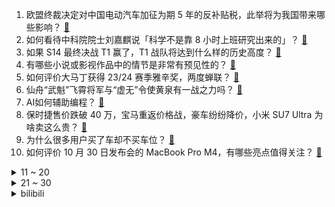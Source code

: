 1. 欧盟终裁决定对中国电动汽车加征为期 5 年的反补贴税，此举将为我国带来哪些影响？ [:link:](https://www.zhihu.com/question/2553925944)
2. 如何看待中科院院士刘嘉麒说「科学不是靠 8 小时上班研究出来的」？ [:link:](https://www.zhihu.com/question/2281066992)
3. 如果 S14 最终决战 T1 赢了，T1 战队将达到什么样的历史高度？ [:link:](https://www.zhihu.com/question/2283462949)
4. 有哪些小说或影视作品中的情节是非常有预见性的？ [:link:](https://www.zhihu.com/question/2336576033)
5. 如何评价大马丁获得 23/24 赛季雅辛奖，两度蝉联？ [:link:](https://www.zhihu.com/question/2417283061)
6. 仙舟“武魁”飞霄将军与“虚无”令使黄泉有一战之力吗？ [:link:](https://www.zhihu.com/question/666847533)
7. AI如何辅助编程？ [:link:](https://www.zhihu.com/question/646628593)
8. 保时捷售价跌破 40 万，宝马重返价格战，豪车纷纷降价，小米 SU7 Ultra 为啥卖这么贵？ [:link:](https://www.zhihu.com/question/2505226029)
9. 为什么很多用户买了车却不买车位？ [:link:](https://www.zhihu.com/question/581546787)
10. 如何评价 10 月 30 日发布会的 MacBook Pro M4，有哪些亮点值得关注？ [:link:](https://www.zhihu.com/question/2620233754)
<details>
<summary>11 ~ 20</summary>

11. 天猫双 11 今晚 8 点现货加码更好买，听说可以同时享受多重优惠福利，大家都有哪些好物想要购买？ [:link:](https://www.zhihu.com/question/2508329708)
12. 短线交易的本质是什么？ [:link:](https://www.zhihu.com/question/659640378)
13. 历史上女人你喜欢谁？不考虑相貌因素，是什么特点值得你欣赏？ [:link:](https://www.zhihu.com/question/55579420)
14. 投票箱被纵火，数百张美国大选选票受损，纵火原因是什么？ 对美国大选有什么影响？ [:link:](https://www.zhihu.com/question/2430779652)
15. S14 决赛 T1 获得优先选边权并选择蓝色方，这会对决赛 BO5 产生哪些影响？ [:link:](https://www.zhihu.com/question/2555581649)
16. 李嘉诚 7.6 折抛售北京在售物业，具体情况如何？李嘉诚为何特价抛售房源？ [:link:](https://www.zhihu.com/question/2350354248)
17. 知情人士透露姚明已辞去篮协主席一职，副主席徐济成随后否认，真实情况如何？如何评价姚明在此职位上的表现？ [:link:](https://www.zhihu.com/question/2579273944)
18. 年轻人应该先创业还是先积累工作经验？ [:link:](https://www.zhihu.com/question/2463447443)
19. 如何看待荣耀 Magic7 系列手机定价 4499 元起，在今年的新旗舰中竞争力如何？ [:link:](https://www.zhihu.com/question/2605820476)
20. 民间「一孕傻三年」的说法是真的吗？有文章称「生孩子会使女性更聪明」，有科学依据吗？ [:link:](https://www.zhihu.com/question/2564795267)
</details>
<details>
<summary>21 ~ 30</summary>

21. WTA 年终总决赛分组揭晓，郑钦文首秀再战萨巴伦卡，你对她接下来的比赛有何期待？ [:link:](https://www.zhihu.com/question/2512427589)
22. 新发布的荣耀Magic7 标准版和 Pro 有哪些区别，哪个版本更值得推荐? [:link:](https://www.zhihu.com/question/2605893694)
23. 为什么机器人研究了几十年，还是给人感觉没有太大进展？ [:link:](https://www.zhihu.com/question/22056195)
24. 宇宙中存在完美的圆吗？ [:link:](https://www.zhihu.com/question/590719300)
25. 以「扮蠢」的方式来回应职场问题，「职场蠢人」人设为何会流行起来？反映了哪些深层次的职场问题？ [:link:](https://www.zhihu.com/question/1661028848)
26. 江苏 13 市已全部进入中度老龄化社会，60 岁及以上老年人口占 24.5%，对城市发展有哪些影响？ [:link:](https://www.zhihu.com/question/2421743413)
27. 如何评价《崩坏3》×《崩坏：星穹铁道》联动概念PV——「对手戏」？ [:link:](https://www.zhihu.com/question/2443977062)
28. 如何评价电影《一刀倾城》（又名神州第一刀）？ [:link:](https://www.zhihu.com/question/63139215)
29. 如何评价 S14 半决赛 Faker 在导播镜头外残血塞拉斯与 Chovy 满状态狐狸换血的这波操作？ [:link:](https://www.zhihu.com/question/2345101496)
30. 装修要不要给工人师傅买水买烟请吃饭？ [:link:](https://www.zhihu.com/question/656520982)
</details><details>
<summary>bilibili</summary>

</details>
